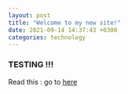 ```yaml
---
layout: post
title: "Welcome to my new site!"
date: 2021-09-14 14:37:43 +0300
categories: technology
---
```



### TESTING !!!


Read this : go to [here](https://www.markdownguide.org/cheat-sheet/)
